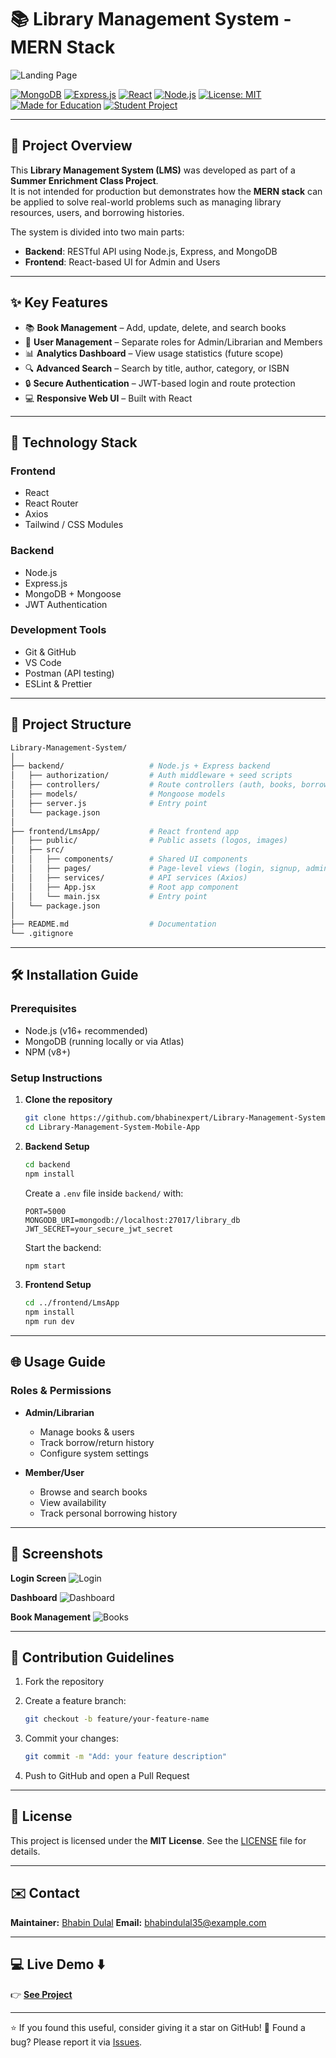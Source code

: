 
# 📚 Library Management System - MERN Stack  

![Landing Page](https://github.com/user-attachments/assets/aebcb78b-373a-406b-b5b4-c468b28b3219)  

[![MongoDB](https://img.shields.io/badge/MongoDB-4EA94B?logo=mongodb&logoColor=white)](https://www.mongodb.com/)
[![Express.js](https://img.shields.io/badge/Express.js-000000?logo=express&logoColor=white)](https://expressjs.com/)
[![React](https://img.shields.io/badge/React-61DAFB?logo=react&logoColor=black)](https://reactjs.org/)
[![Node.js](https://img.shields.io/badge/Node.js-339933?logo=nodedotjs&logoColor=white)](https://nodejs.org/)
[![License: MIT](https://img.shields.io/badge/License-MIT-yellow.svg)](https://opensource.org/licenses/MIT)
[![Made for Education](https://img.shields.io/badge/Made%20for-Education-blue?style=flat&logo=bookstack)](#)
[![Student Project](https://img.shields.io/badge/Type-Student%20Project-success)](#)

---

## 📖 Project Overview  

This **Library Management System (LMS)** was developed as part of a **Summer Enrichment Class Project**.  
It is not intended for production but demonstrates how the **MERN stack** can be applied to solve real-world problems such as managing library resources, users, and borrowing histories.  

The system is divided into two main parts:  

- **Backend**: RESTful API using Node.js, Express, and MongoDB  
- **Frontend**: React-based UI for Admin and Users  

---

## ✨ Key Features  

- 📚 **Book Management** – Add, update, delete, and search books  
- 👥 **User Management** – Separate roles for Admin/Librarian and Members  
- 📊 **Analytics Dashboard** – View usage statistics (future scope)  
- 🔍 **Advanced Search** – Search by title, author, category, or ISBN  
- 🔒 **Secure Authentication** – JWT-based login and route protection  
- 💻 **Responsive Web UI** – Built with React  

---

## 🚀 Technology Stack  

### Frontend  
- React  
- React Router  
- Axios  
- Tailwind / CSS Modules  

### Backend  
- Node.js  
- Express.js  
- MongoDB + Mongoose  
- JWT Authentication  

### Development Tools  
- Git & GitHub  
- VS Code  
- Postman (API testing)  
- ESLint & Prettier  

---

## 📂 Project Structure  

```bash
Library-Management-System/
│
├── backend/                   # Node.js + Express backend
│   ├── authorization/         # Auth middleware + seed scripts
│   ├── controllers/           # Route controllers (auth, books, borrow)
│   ├── models/                # Mongoose models
│   ├── server.js              # Entry point
│   └── package.json
│
├── frontend/LmsApp/           # React frontend app
│   ├── public/                # Public assets (logos, images)
│   ├── src/
│   │   ├── components/        # Shared UI components
│   │   ├── pages/             # Page-level views (login, signup, admin, user)
│   │   ├── services/          # API services (Axios)
│   │   ├── App.jsx            # Root app component
│   │   └── main.jsx           # Entry point
│   └── package.json
│
├── README.md                  # Documentation
└── .gitignore
````

---

## 🛠️ Installation Guide

### Prerequisites

* Node.js (v16+ recommended)
* MongoDB (running locally or via Atlas)
* NPM (v8+)

### Setup Instructions

1. **Clone the repository**

   ```bash
   git clone https://github.com/bhabinexpert/Library-Management-System-Mobile-App.git
   cd Library-Management-System-Mobile-App
   ```

2. **Backend Setup**

   ```bash
   cd backend
   npm install
   ```

   Create a `.env` file inside `backend/` with:

   ```env
   PORT=5000
   MONGODB_URI=mongodb://localhost:27017/library_db
   JWT_SECRET=your_secure_jwt_secret
   ```

   Start the backend:

   ```bash
   npm start
   ```

3. **Frontend Setup**

   ```bash
   cd ../frontend/LmsApp
   npm install
   npm run dev
   ```


---

## 🌐 Usage Guide

### Roles & Permissions

* **Admin/Librarian**

  * Manage books & users
  * Track borrow/return history
  * Configure system settings

* **Member/User**

  * Browse and search books
  * View availability
  * Track personal borrowing history

---

## 📸 Screenshots

**Login Screen**
![Login](https://github.com/user-attachments/assets/b3e0d9dc-37d6-41de-a332-4ff1f564f783)

**Dashboard**
![Dashboard](https://github.com/user-attachments/assets/bace6f81-4393-4440-946e-219178f984ab)

**Book Management**
![Books](https://github.com/user-attachments/assets/c0f6e6a6-f700-4ed5-93ab-f18d048b6aad)

---

## 🤝 Contribution Guidelines

1. Fork the repository
2. Create a feature branch:

   ```bash
   git checkout -b feature/your-feature-name
   ```
3. Commit your changes:

   ```bash
   git commit -m "Add: your feature description"
   ```
4. Push to GitHub and open a Pull Request

---

## 📜 License

This project is licensed under the **MIT License**.
See the [LICENSE](LICENSE) file for details.

---

## ✉️ Contact

**Maintainer:** [Bhabin Dulal](https://github.com/bhabinexpert)
**Email:** [bhabindulal35@example.com](mailto:bhabindulal35@example.com)

---

## 💻 Live Demo ⬇️

👉 [**See Project**](https://gyankosh-lms.netlify.app/)

---

⭐ If you found this useful, consider giving it a star on GitHub!
🐛 Found a bug? Please report it via [Issues](https://github.com/bhabinexpert/Library-Management-System-Mobile-App/issues).

```

